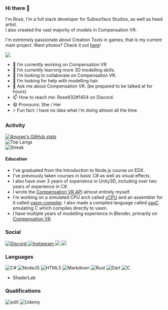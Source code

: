 ### Hi there 👋  
  
I'm Rose, I'm a full stack developer for Subsurface Studios, as well as head artist.  
I also created the vast majority of models in Compensation VR.  

I'm extremely passionate about Creation Tools in games, that is my current main project. Want photos? Check it out [here](https://compensationvr.tk/social)!  

![](https://api.compensationvr.tk/img/88)

- 🔭 I’m currently working on Compensation VR
- 🌱 I’m currently learning more 3D modelling skills.
- 👯 I’m looking to collaborate on Compensation VR.
- 🤔 I’m looking for help with modelling hair.
- 💬 Ask me about Compensation VR. (be prepared to be talked at for hours)
- 📫 How to reach me: Rose932#1454 on Discord.
- 😄 Pronouns: She / Her
- ⚡ Fun fact: i have no idea what i'm doing almost all the time

### Activity
[![Anurag's GitHub stats](https://github-readme-stats.vercel.app/api?username=bubby932&theme=dark&include_private=true)](https://github.com/anuraghazra/github-readme-stats)  
![Top Langs](https://github-readme-stats.vercel.app/api/top-langs/?username=bubby932&theme=dark&show_icons=true&langs_count=10&card_width=450)  
![Streak](https://github-readme-streak-stats.herokuapp.com/?user=bubby932)


#### Education
- I've graduated from the Introduction to Node.js course on EDX.
- I've previously taken courses in basic C# as well as visual effects.
- I also have over 3 years of experience in Unity3D, including over two years of experience in C#.
- I wrote the [Compensation VR API](https://github.com/bubby932/VigorXRAPI) almost entirely myself.
- I'm working on a simulated CPU arch called [vCPU](https://github.com/bubby932/vCPU) and an assembler for it called [vasm-compiler](https://github.com/bubby932/vasm-compiler). I also made a compiled language called [vasC](https://github.com/bubby932/vasc) emulating C which compiles directly to vasm.
- I have multiple years of modelling experience in Blender, primarily on [Compensation VR](https://compensationvr.tk).

### Social
[
  ![Discord](https://img.shields.io/badge/Rose932%231454-%237289DA.svg?style=for-the-badge&logo=discord&logoColor=white)
](https://discord.gg/AMejDS2u6e)
[
  ![Instagram](https://img.shields.io/badge/cvr_rose-%23E4405F.svg?style=for-the-badge&logo=Instagram&logoColor=white)
](https://instagram.com/cvr_rose)
[
  ![](https://img.shields.io/badge/cvr_rose-%231DA1F2.svg?style=for-the-badge&logo=Twitter&logoColor=white)
](https://twitter.com/cvr_rose)
[
  ![](https://img.shields.io/badge/Compensation%20VR-%23FF0000.svg?style=for-the-badge&logo=YouTube&logoColor=white)
](https://www.youtube.com/channel/UCWS_xkyKi61KeqBnKn1o1Rw/featured)

### Languages
![C#](https://img.shields.io/badge/c%23-%23239120.svg?style=for-the-badge&logo=c-sharp&logoColor=white)
![NodeJS](https://img.shields.io/badge/node.js-6DA55F?style=for-the-badge&logo=node.js&logoColor=white)
![HTML5](https://img.shields.io/badge/html5-%23E34F26.svg?style=for-the-badge&logo=html5&logoColor=white)
![Markdown](https://img.shields.io/badge/markdown-%23000000.svg?style=for-the-badge&logo=markdown&logoColor=white)
![Rust](https://img.shields.io/badge/Rust-black?style=for-the-badge&logo=rust&logoColor=#E57324)
![Dart](https://img.shields.io/badge/Dart-0175C2?style=for-the-badge&logo=dart&logoColor=white)
![C](https://img.shields.io/badge/C-00599C?style=for-the-badge&logo=c&logoColor=white)
- ShaderLab

### Qualifications

![edX](https://img.shields.io/badge/edX-%2302262B.svg?style=for-the-badge&logo=edX&logoColor=white)
![Udemy](https://img.shields.io/badge/Udemy-A435F0?style=for-the-badge&logo=Udemy&logoColor=white)
